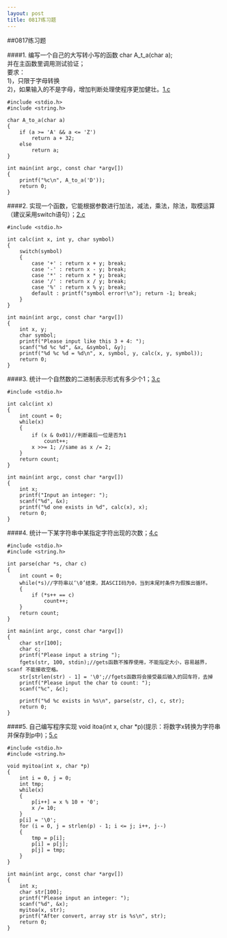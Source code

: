 ```yaml
---
layout: post
title: 0817练习题
---
```

##0817练习题

####1.
编写一个自己的大写转小写的函数 char A\_t\_a(char a);<br>
并在主函数里调用测试验证；<br>
要求：<br>
 1)，只限于字母转换<br>
 2)，如果输入的不是字母，增加判断处理使程序更加健壮。<a href="./1.c">1.c</a>

	#include <stdio.h>
	#include <string.h>
	
	char A_to_a(char a)
	{
	    if (a >= 'A' && a <= 'Z') 
	        return a + 32;
	    else  
	        return a;
	}
	
	int main(int argc, const char *argv[])
	{
	    printf("%c\n", A_to_a('D'));
	    return 0;
	}
	
####2.
实现一个函数，它能根据参数进行加法，减法，乘法，除法，取模运算（建议采用switch语句）；<a href="./2.c">2.c</a>

	#include <stdio.h>
	
	int calc(int x, int y, char symbol)
	{
	    switch(symbol)
	    {
	        case '+' : return x + y; break;
	        case '-' : return x - y; break;
	        case '*' : return x * y; break;
	        case '/' : return x / y; break;
	        case '%' : return x % y; break;
	        default : printf("symbol error!\n"); return -1; break;
	    }
	}
	
	int main(int argc, const char *argv[])
	{
	    int x, y;
	    char symbol;
	    printf("Please input like this 3 + 4: ");
	    scanf("%d %c %d", &x, &symbol, &y);
	    printf("%d %c %d = %d\n", x, symbol, y, calc(x, y, symbol));
	    return 0;
	}
	
####3.
统计一个自然数的二进制表示形式有多少个1；<a href="./3.c">3.c</a>

	#include <stdio.h>
	
	int calc(int x)
	{
	    int count = 0;
	    while(x)
	    {
	        if (x & 0x01)//判断最后一位是否为1 
	            count++;
	        x >>= 1; //same as x /= 2;
	    }
	    return count;
	}
	
	int main(int argc, const char *argv[])
	{
	    int x;
	    printf("Input an integer: ");
	    scanf("%d", &x);
	    printf("%d one exists in %d", calc(x), x);
	    return 0;
	}
	
####4.
统计一下某字符串中某指定字符出现的次数；<a href="./4.c">4.c</a>

	#include <stdio.h>
	#include <string.h>
	
	int parse(char *s, char c)
	{
	    int count = 0;
	    while(*s)//字符串以‘\0’结束，其ASCII码为0，当到末尾时条件为假推出循环。
	    {
	        if (*s++ == c) 
	            count++;
	    }
	    return count;
	}
	
	int main(int argc, const char *argv[])
	{
	    char str[100];
	    char c;
	    printf("Please input a string ");
	    fgets(str, 100, stdin);//gets函数不推荐使用，不能指定大小，容易越界，scanf 不能接收空格。
	    str[strlen(str) - 1] = '\0';//fgets函数将会接受最后输入的回车符，去掉
	    printf("Please input the char to count: ");
	    scanf("%c", &c);
	
	    printf("%d %c exists in %s\n", parse(str, c), c, str);
	    return 0;
	}
	
####5.
自己编写程序实现 void itoa(int x, char \*p)(提示：将数字x转换为字符串并保存到p中)；<a href="./5.c">5.c</a>

	#include <stdio.h>
	#include <string.h>
	
	void myitoa(int x, char *p)
	{
	    int i = 0, j = 0;
	    int tmp;
	    while(x)
	    {
	        p[i++] = x % 10 + '0';
	        x /= 10;
	    }
	    p[i] = '\0';
	    for (i = 0, j = strlen(p) - 1; i <= j; i++, j--) 
	    {
	        tmp = p[i];
	        p[i] = p[j];
	        p[j] = tmp;
	    }
	}
	
	int main(int argc, const char *argv[])
	{
	    int x;
	    char str[100];
	    printf("Please input an integer: ");    
	    scanf("%d", &x);
	    myitoa(x, str);
	    printf("After convert, array str is %s\n", str);
	    return 0;
	}
	
